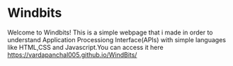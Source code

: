 # Windbits
Welcome to Windbits! This is a simple webpage that i made in order to understand Application Processiong Interface(APIs) with simple languages like HTML,CSS and Javascript.You can access it here https://vardapanchal005.github.io/WindBits/ 
